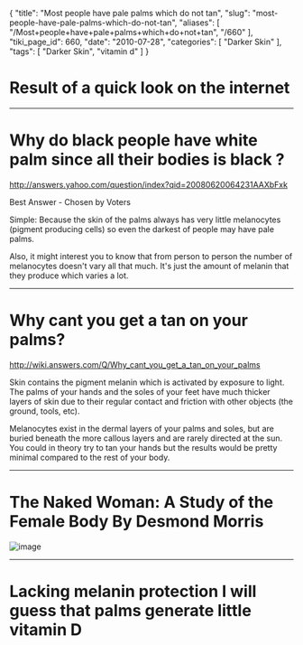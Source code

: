{
    "title": "Most people have pale palms which do not tan",
    "slug": "most-people-have-pale-palms-which-do-not-tan",
    "aliases": [
        "/Most+people+have+pale+palms+which+do+not+tan",
        "/660"
    ],
    "tiki_page_id": 660,
    "date": "2010-07-28",
    "categories": [
        "Darker Skin"
    ],
    "tags": [
        "Darker Skin",
        "vitamin d"
    ]
}


# Result of a quick look on the internet

---

# Why do black people have white palm since all their bodies is black ?

http://answers.yahoo.com/question/index?qid=20080620064231AAXbFxk 

Best Answer - Chosen by Voters

Simple: Because the skin of the palms always has very little melanocytes (pigment producing cells) so even the darkest of people may have pale palms.

Also, it might interest you to know that from person to person the number of melanocytes doesn't vary all that much. It's just the amount of melanin that they produce which varies a lot.

---

# Why cant you get a tan on your palms?

http://wiki.answers.com/Q/Why_cant_you_get_a_tan_on_your_palms

Skin contains the pigment melanin which is activated by exposure to light. The palms of your hands and the soles of your feet have much thicker layers of skin due to their regular contact and friction with other objects (the ground, tools, etc).

Melanocytes exist in the dermal layers of your palms and soles, but are buried beneath the more callous layers and are rarely directed at the sun. You could in theory try to tan your hands but the results would be pretty minimal compared to the rest of your body. 

---

# The Naked Woman: A Study of the Female Body  By Desmond Morris

<img src="https://d378j1rmrlek7x.cloudfront.net/attachments/gif/pale-palm.gif" alt="image">

---

# Lacking melanin protection I will guess that palms generate little vitamin D
